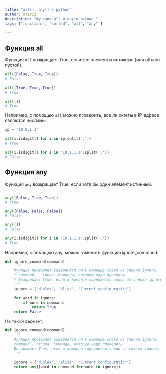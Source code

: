 ```yaml
---
title: "all(), any() в python"
author: stavis
description: "Функции all и any в питоне."
tags: ["functions", "sorted", "all", "any" ]

---
```


## Функция all


Функция `all` возвращает True, если все элементы истинные (или объект
пустой).

```python
all([False, True, True])
# False

all([True, True, True])
# True

all([])
# True
```

Например, с помощью `all` можно проверить, все ли октеты в IP-адресе
являются числами:

```python
ip = '10.0.1.1'

all(i.isdigit() for i in ip.split('.'))
# True

all(i.isdigit() for i in '10.1.1.a'.split('.'))
# False
```

## Функция any

Функция `any` возвращает True, если хотя бы один элемент истинный.

```python

any([False, True, True])
# True

any([False, False, False])
# False

any([])
# False

any(i.isdigit() for i in '10.1.1.a'.split('.'))
# True
```

Например, с помощью any, можно заменить функцию ignore_command:

```python
def ignore_command(command):
    '''
    Функция проверяет содержится ли в команде слово из списка ignore.
    * command - строка. Команда, которую надо проверить
    * Возвращает True, если в команде содержится слово из списка ignore, False - если нет
    '''
    ignore = ['duplex', 'alias', 'Current configuration']

    for word in ignore:
        if word in command:
            return True
    return False
```

На такой вариант:

```python
def ignore_command(command):
    '''
    Функция проверяет содержится ли в команде слово из списка ignore.
    command - строка. Команда, которую надо проверить
    Возвращает True, если в команде содержится слово из списка ignore, False - если нет
    '''

    ignore = ['duplex', 'alias', 'Current configuration']
    return any([word in command for word in ignore])
```
